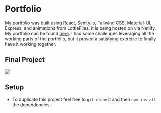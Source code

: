 # Portfolio

My portfolio was built using React, Sanity.io, Tailwind CSS, Material-UI, Express, and animations from LottieFiles. It is being hosted on via Netlify. My portfolio can be found <a href="ethomlison.netlify.app">here</a>. I had some challenges leveraging all the working parts of the portfolio, but it proved a satisfying exercise to finally have it working together. 

## Final Project 
<img src="https://github.com/elliottthomlison/Portfolio/blob/main/src/images/Portfolio.gif?raw=true"/>

## Setup

- To duplicate this project feel free to `git clone` it and then `npm install` the dependencies. 
